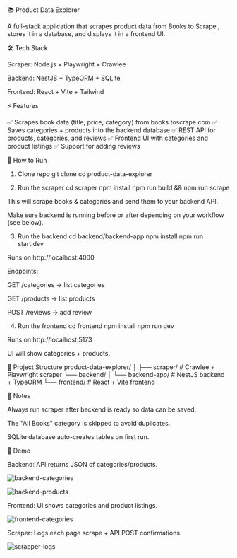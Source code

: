 📚 Product Data Explorer

A full-stack application that scrapes product data from Books to Scrape
, stores it in a database, and displays it in a frontend UI.

🛠 Tech Stack

Scraper: Node.js + Playwright + Crawlee

Backend: NestJS + TypeORM + SQLite

Frontend: React + Vite + Tailwind

⚡ Features

✅ Scrapes book data (title, price, category) from books.toscrape.com
✅ Saves categories + products into the backend database
✅ REST API for products, categories, and reviews
✅ Frontend UI with categories and product listings
✅ Support for adding reviews

🚀 How to Run
1. Clone repo
git clone <your-repo-url>
cd product-data-explorer

2. Run the scraper
cd scraper
npm install
npm run build && npm run scrape


This will scrape books & categories and send them to your backend API.

Make sure backend is running before or after depending on your workflow (see below).

3. Run the backend
cd backend/backend-app
npm install
npm run start:dev


Runs on http://localhost:4000

Endpoints:

GET /categories → list categories

GET /products → list products

POST /reviews → add review

4. Run the frontend
cd frontend
npm install
npm run dev


Runs on http://localhost:5173

UI will show categories + products.

📂 Project Structure
product-data-explorer/
│
├── scraper/              # Crawlee + Playwright scraper
├── backend/
│   └── backend-app/      # NestJS backend + TypeORM
└── frontend/             # React + Vite frontend

📝 Notes

Always run scraper after backend is ready so data can be saved.

The "All Books" category is skipped to avoid duplicates.

SQLite database auto-creates tables on first run.

📸 Demo

Backend: API returns JSON of categories/products.

![backend-categories](image.png)

![backend-products](image.png)

Frontend: UI shows categories and product listings.

![frontend-categories](image.png)

Scraper: Logs each page scrape + API POST confirmations.

![scrapper-logs](image.png)
